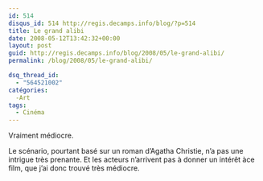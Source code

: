 ```yaml
---
id: 514
disqus_id: 514 http://regis.decamps.info/blog/?p=514
title: Le grand alibi
date: 2008-05-12T13:42:32+00:00
layout: post
guid: http://regis.decamps.info/blog/2008/05/le-grand-alibi/
permalink: /blog/2008/05/le-grand-alibi/

dsq_thread_id:
  - "564521002"
catégories:
  -Art
tags:
  - Cinéma
---
```

Vraiment médiocre.

Le scénario, pourtant basé sur un roman d’Agatha Christie, n’a pas une intrigue très prenante. Et les acteurs n’arrivent pas à donner un intérêt àce film, que j’ai donc trouvé très médiocre.
